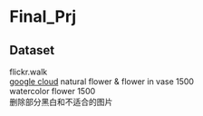# Final_Prj

## Dataset
flickr.walk  
[google cloud](https://drive.google.com/drive/folders/1q252qzRZGE5iWlCLZwn1mJfajVxk7I22?usp=sharing)
natural flower & flower in vase 1500  
watercolor flower 1500  
删除部分黑白和不适合的图片  
